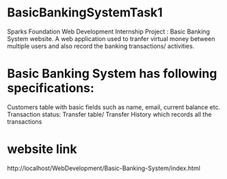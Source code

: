 # BasicBankingSystemTask1
Sparks Foundation Web Development Internship Project : Basic Banking System website. 
A web application used to tranfer virtual money between multiple users and also record the banking transactions/ activities.

# Basic Banking System has following specifications:
  
 Customers table with basic fields such as name, email, current balance etc.
 Transaction status:
 Transfer table/ Transfer History which records all the transactions



# website link
http://localhost/WebDevelopment/Basic-Banking-System/index.html
